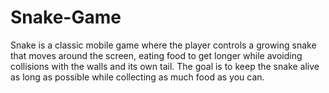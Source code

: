 # Snake-Game
Snake is a classic mobile game where the player controls a growing snake that moves around the screen, eating food to get longer while avoiding collisions with the walls and its own tail. The goal is to keep the snake alive as long as possible while collecting as much food as you can.
